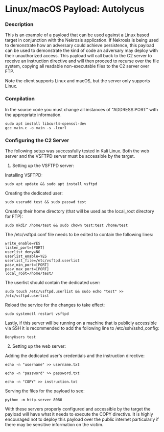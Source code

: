 # Linux/macOS Payload: Autolycus

### Description

This is an example of a payload that can be used against a Linux based target in conjunction with the Nekrosis application. If Nekrosis is being used to demonstrate how an adversary could achieve persistence, this payload can be used to demonstrate the kind of code an adversary may deploy with their unauthorized access. This payload will call back to the C2 server to receive an instruction directive and will then proceed to recurse over the file system, copying all readable non-executable files to the C2 server over FTP.

Note the client supports Linux and macOS, but the server only supports Linux.

### Compilation

In the source code you must change all instances of "ADDRESS:PORT" with the appropriate information.

```shell [Command Line]
sudo apt install libcurl4-openssl-dev
gcc main.c -o main -s -lcurl
```

### Configuring the C2 Server

The following setup was successfully tested in Kali Linux. Both the web server and the VSFTPD server must be accessible by the target.

1. Setting up the VSFTPD server:

Installing VSFTPD:
```shell [Command Line]
sudo apt update && sudo apt install vsftpd
```
Creating the dedicated user:
```shell [Command Line]
sudo useradd test && sudo passwd test
```
Creating their home directory (that will be used as the local_root directory for FTP):
```shell [Command Line]
sudo mkdir /home/test && sudo chown test:test /home/test
```
The /etc/vsftpd.conf file needs to be edited to contain the following lines:
```shell [Command Line]
write_enable=YES
listen_port=[PORT]
userlist_deny=NO
userlist_enable=YES
userlist_file=/etc/vsftpd.userlist
pasv_min_port=[PORT]
pasv_max_port=[PORT]
local_root=/home/test/
```
The userlist should contain the dedicated user:
```shell [Command Line]
sudo touch /etc/vsftpd.userlist && sudo echo "test" >> /etc/vsftpd.userlist
```
Reload the service for the changes to take effect:
```shell [Command Line]
sudo systemctl restart vsftpd
```
Lastly, if this server will be running on a machine that is publicly accessible via SSH it is recommended to add the following line to /etc/ssh/sshd_config:
```shell [Command Line]
DenyUsers test
```

2. Setting up the web server:

Adding the dedicated user's credentials and the instruction directive:
```shell [Command Line]
echo -n "username" >> username.txt
```
```shell [Command Line]
echo -n "password" >> password.txt
```
```shell [Command Line]
echo -n "COPY" >> instruction.txt
```
Serving the files for the payload to see:
```shell [Command Line]
python -m http.server 8080
```

With these servers properly configured and accessible by the target the payload will have what it needs to execute the COPY directive. It is highly encouraged not to deploy this payload over the public internet particularly if there may be sensitive information on the victim.
